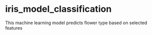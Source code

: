 # iris_model_classification
This machine learning model predicts flower type based on selected features
